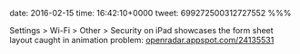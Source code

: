 date: 2016-02-15
time: 16:42:10+0000
tweet: 699272500312727552
%%%

Settings &gt; Wi-Fi &gt; Other &gt; Security on iPad showcases the form sheet layout caught in animation problem: [openradar.appspot.com/24135531](http://openradar.appspot.com/24135531)

